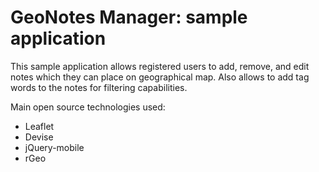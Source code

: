 # GeoNotes Manager: sample application

This sample application allows registered users to add, remove, and edit notes which they can place on geographical map. Also allows to add tag words to the notes for filtering capabilities.

Main open source technologies used:

* Leaflet
* Devise
* jQuery-mobile
* rGeo

